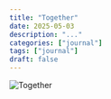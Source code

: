 ```yaml
---
title: "Together"
date: 2025-05-03
description: "..."
categories: ["journal"]
tags: ["journal"]
draft: false
---
```


![Together](featured.jpg)
